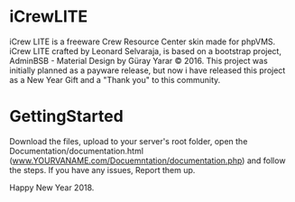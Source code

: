 # iCrewLITE
iCrew LITE is a freeware Crew Resource Center skin made for phpVMS. iCrew LITE crafted by Leonard Selvaraja, is based on a bootstrap project, AdminBSB - Material Design by Güray Yarar © 2016. This project was initially planned as a payware release, but now i have released this project as a New Year Gift and a "Thank you" to this community.

# GettingStarted
Download the files, upload to your server's root folder, open the Documentation/documentation.html (www.YOURVANAME.com/Docuemntation/documentation.php) and follow the steps.
If you have any issues, Report them up.

Happy New Year 2018.
